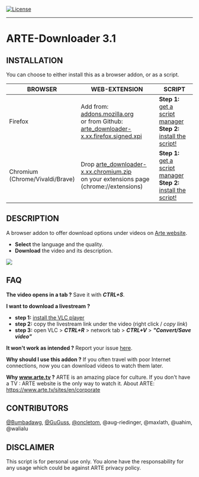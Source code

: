 [![License](https://img.shields.io/badge/License-GPLv3-blue.svg)](../../raw/master/LICENSE)
***
ARTE-Downloader **3.1**
=================
INSTALLATION
------------
You can choose to either install this as a browser addon, or as a script.

BROWSER | WEB-EXTENSION | SCRIPT
-|-|-
Firefox | Add from: [addons.mozilla.org](https://addons.mozilla.org/en-US/firefox/addon/arte-downloader/)<br>or from Github: [arte_downloader-x.xx.firefox.signed.xpi](https://github.com/GuGuss/ARTE-7-Downloader/releases/download/3.1/arte_downloader-3.1.firefox.signed.xpi) | **Step 1:** [get a script manager](https://addons.mozilla.org/en-GB/firefox/addon/tampermonkey/) <br>**Step 2:** [install the script!](../../raw/master/src/arte-downloader.js)
Chromium<br>(Chrome/Vivaldi/Brave) | Drop [arte_downloader-x.xx.chromium.zip](https://github.com/GuGuss/ARTE-7-Downloader/releases/download/3.1/arte_downloader-3.1.chromium.zip)<br>on your extensions page (chrome://extensions) | **Step 1:** [get a script manager](https://chrome.google.com/webstore/detail/tampermonkey/dhdgffkkebhmkfjojejmpbldmpobfkfo)<br>**Step 2:** [install the script!](../../raw/master/src/arte-downloader.js)

DESCRIPTION
-----------
A browser addon to offer download options under videos on [Arte website](https://www.arte.tv/).

* **Select** the language and the quality.
* **Download** the video and its description.

![](https://i.imgur.com/GjvVHLv.jpg)

FAQ
---
**The video opens in a tab ?**
Save it with ***CTRL+S***.

**I want to download a livestream ?**
- **step 1:** [install the VLC player](https://www.videolan.org/vlc/#download)
- **step 2:** copy the livestream link under the video (right click / *copy link*)
- **step 3:** open VLC > ***CTRL+R*** > network tab > ***CTRL+V*** > ***"Convert/Save video"***

**It won't work as intended ?**
Report your issue [here](https://github.com/GuGuss/ARTE-7-Downloader/issues).

**Why should I use this addon ?**
If you often travel with poor Internet connections, now you can download videos to watch them later.

**Why www.arte.tv ?**
ARTE is an amazing place for culture. If you don't have a TV : ARTE website is the only way to watch it.
About ARTE: https://www.arte.tv/sites/en/corporate

CONTRIBUTORS
-----------
[@Bumbadawg](https://github.com/Bumbadawg), [@GuGuss](https://github.com/GuGuss), [@oncletom](https://github.com/oncletom), @aug-riedinger, @maxlath, @uahim, @walialu

DISCLAIMER
-------

This script is for personal use only. You alone have the responsability for any usage which could be against ARTE privacy policy.
